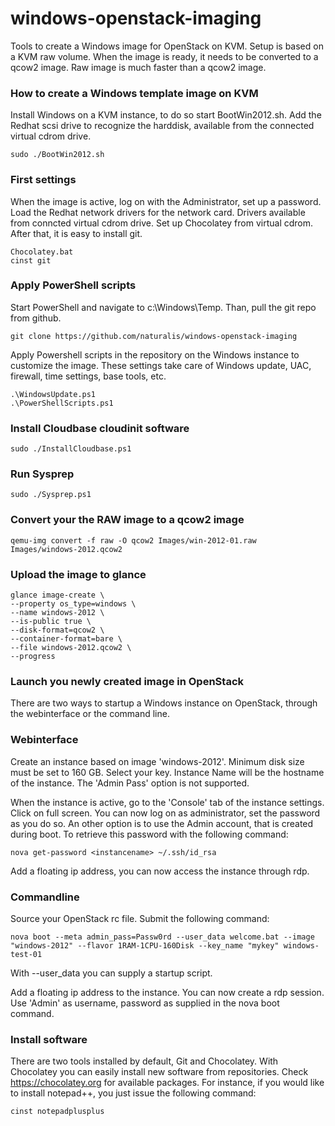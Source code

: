 windows-openstack-imaging
=========================

Tools to create a Windows image for OpenStack on KVM. Setup is based on a KVM raw volume. When the image is ready, it needs to be converted to a qcow2 image. Raw image is much faster than a qcow2 image.

### How to create a Windows template image on KVM
Install Windows on a KVM instance, to do so start BootWin2012.sh. Add the Redhat scsi drive to recognize the harddisk, available from the connected virtual cdrom drive.

    sudo ./BootWin2012.sh

### First settings
When the image is active, log on with the Administrator, set up a password. Load the Redhat network drivers for the network card. Drivers available from conncted virtual cdrom drive. Set up Chocolatey from virtual cdrom. After that, it is easy to install git.

    Chocolatey.bat
    cinst git


### Apply PowerShell scripts
Start PowerShell and navigate to c:\Windows\Temp. Than, pull the git repo from github.

    git clone https://github.com/naturalis/windows-openstack-imaging

Apply Powershell scripts in the repository on the Windows instance to customize the image. These settings take care of Windows update, UAC, firewall, time settings, base tools, etc.

    .\WindowsUpdate.ps1
    .\PowerShellScripts.ps1

### Install Cloudbase cloudinit software

    sudo ./InstallCloudbase.ps1

### Run Sysprep

    sudo ./Sysprep.ps1

### Convert your the RAW image to a qcow2 image
    
    qemu-img convert -f raw -O qcow2 Images/win-2012-01.raw Images/windows-2012.qcow2

### Upload the image to glance

    glance image-create \
    --property os_type=windows \
    --name windows-2012 \
    --is-public true \
    --disk-format=qcow2 \
    --container-format=bare \
    --file windows-2012.qcow2 \
    --progress

### Launch you newly created image in OpenStack
There are two ways to startup a Windows instance on OpenStack, through the webinterface or the command line.

### Webinterface

Create an instance based on image 'windows-2012'. Minimum disk size must be set to 160 GB. Select your key. Instance Name will be the hostname of the instance. The 'Admin Pass' option is not supported. 

When the instance is active, go to the 'Console' tab of the instance settings. Click on full screen. You can now log on as administrator, set the password as you do so. 
An other option is to use the Admin account, that is created during boot. To retrieve this password with the following command: 

    nova get-password <instancename> ~/.ssh/id_rsa 

Add a floating ip address, you can now access the instance through rdp.

### Commandline

Source your OpenStack rc file. Submit the following command: 

    nova boot --meta admin_pass=Passw0rd --user_data welcome.bat --image "windows-2012" --flavor 1RAM-1CPU-160Disk --key_name "mykey" windows-test-01 

With --user_data you can supply a startup script.

Add a floating ip address to the instance. You can now create a rdp session. Use 'Admin' as username, password as supplied in the nova boot command.


### Install software

There are two tools installed by default, Git and Chocolatey. With Chocolatey you can easily install new software from repositories. Check https://chocolatey.org for available packages. For instance, if you would like to install notepad++, you just issue the following command: 

    cinst notepadplusplus
